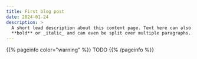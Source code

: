 ```yaml
---
title: First blog post
date: 2024-01-24
description: >
  A short lead description about this content page. Text here can also be
  **bold** or _italic_ and can even be split over multiple paragraphs.
---
```



{{% pageinfo color="warning" %}}
TODO
{{% /pageinfo %}}
